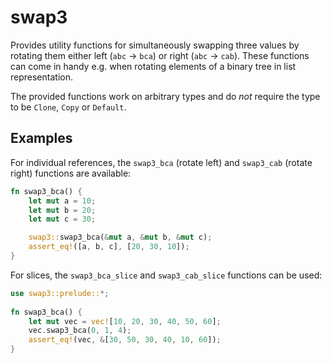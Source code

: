 # swap3

Provides utility functions for simultaneously swapping three values by rotating them
either left (`abc` → `bca`) or right (`abc` → `cab`). These functions can come in handy e.g.
when rotating elements of a binary tree in list representation.

The provided functions work on arbitrary types and do *not* require the type to be `Clone`, `Copy`
or `Default`.

## Examples

For individual references, the `swap3_bca` (rotate left) and `swap3_cab` (rotate right)
functions are available:

```rust
fn swap3_bca() {
    let mut a = 10;
    let mut b = 20;
    let mut c = 30;

    swap3::swap3_bca(&mut a, &mut b, &mut c);
    assert_eq!([a, b, c], [20, 30, 10]);
}
```

For slices, the `swap3_bca_slice` and `swap3_cab_slice` functions can be used:

```rust
use swap3::prelude::*;
 
fn swap3_bca() {
    let mut vec = vec![10, 20, 30, 40, 50, 60];
    vec.swap3_bca(0, 1, 4);
    assert_eq!(vec, &[30, 50, 30, 40, 10, 60]);
}
```
